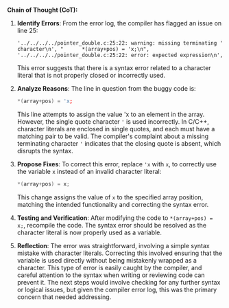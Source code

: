 **Chain of Thought (CoT):**

1. **Identify Errors**:
   From the error log, the compiler has flagged an issue on line 25:
   ```
   '../../../../pointer_double.c:25:22: warning: missing terminating ' character\n', "      *(array+pos) = 'x;\n",
   '../../../../pointer_double.c:25:22: error: expected expression\n',
   ```
   This error suggests that there is a syntax error related to a character literal that is not properly closed or incorrectly used.

2. **Analyze Reasons**:
   The line in question from the buggy code is:
   ```cpp
   *(array+pos) = 'x;
   ```
   This line attempts to assign the value 'x to an element in the array. However, the single quote character `'` is used incorrectly. In C/C++, character literals are enclosed in single quotes, and each must have a matching pair to be valid. The compiler's complaint about a missing terminating character `'` indicates that the closing quote is absent, which disrupts the syntax.

3. **Propose Fixes**:
   To correct this error, replace `'x` with `x`, to correctly use the variable `x` instead of an invalid character literal:
   ```cpp
   *(array+pos) = x;
   ```
   This change assigns the value of `x` to the specified array position, matching the intended functionality and correcting the syntax error.

4. **Testing and Verification**:
   After modifying the code to `*(array+pos) = x;`, recompile the code. The syntax error should be resolved as the character literal is now properly used as a variable.

5. **Reflection**:
   The error was straightforward, involving a simple syntax mistake with character literals. Correcting this involved ensuring that the variable is used directly without being mistakenly wrapped as a character. This type of error is easily caught by the compiler, and careful attention to the syntax when writing or reviewing code can prevent it. The next steps would involve checking for any further syntax or logical issues, but given the compiler error log, this was the primary concern that needed addressing.